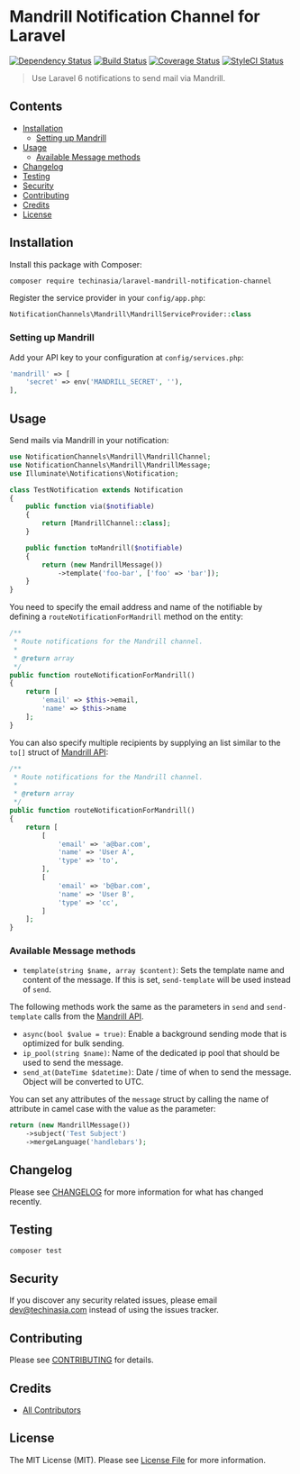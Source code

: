 # Mandrill Notification Channel for Laravel

[![Dependency Status](https://gemnasium.com/techinasia/laravel-mandrill-notification-channel.svg)](https://gemnasium.com/techinasia/laravel-mandrill-notification-channel)
[![Build Status](https://travis-ci.org/techinasia/laravel-mandrill-notification-channel.svg)](https://travis-ci.org/techinasia/laravel-mandrill-notification-channel)
[![Coverage Status](https://coveralls.io/repos/github/techinasia/laravel-mandrill-notification-channel/badge.svg)](https://coveralls.io/github/techinasia/laravel-mandrill-notification-channel)
[![StyleCI Status](https://styleci.io/repos/75810155/shield)](https://styleci.io/repos/75810155)

> Use Laravel 6 notifications to send mail via Mandrill.

## Contents
- [Installation](#installation)
    - [Setting up Mandrill](#setting-up-mandrill)
- [Usage](#usage)
    - [Available Message methods](#available-message-methods)
- [Changelog](#changelog)
- [Testing](#testing)
- [Security](#security)
- [Contributing](#contributing)
- [Credits](#credits)
- [License](#license)

## Installation
Install this package with Composer:
``` bash
composer require techinasia/laravel-mandrill-notification-channel
```

Register the service provider in your `config/app.php`:
``` php
NotificationChannels\Mandrill\MandrillServiceProvider::class
```

### Setting up Mandrill
Add your API key to your configuration at `config/services.php`:
``` php 
'mandrill' => [
    'secret' => env('MANDRILL_SECRET', ''),
],
```

## Usage
Send mails via Mandrill in your notification:

``` php
use NotificationChannels\Mandrill\MandrillChannel;
use NotificationChannels\Mandrill\MandrillMessage;
use Illuminate\Notifications\Notification;

class TestNotification extends Notification
{
    public function via($notifiable)
    {
        return [MandrillChannel::class];
    }

    public function toMandrill($notifiable)
    {
        return (new MandrillMessage())
            ->template('foo-bar', ['foo' => 'bar']);
    }
}
```

You need to specify the email address and name of the notifiable by defining a `routeNotificationForMandrill` method on the entity:

``` php
/**
 * Route notifications for the Mandrill channel.
 *
 * @return array
 */
public function routeNotificationForMandrill()
{
    return [
        'email' => $this->email,
        'name' => $this->name
    ];
}
```

You can also specify multiple recipients by supplying an list similar to the `to[]` struct of [Mandrill API](https://mandrillapp.com/api/docs/messages.php.html):

``` php
/**
 * Route notifications for the Mandrill channel.
 *
 * @return array
 */
public function routeNotificationForMandrill()
{
    return [
        [
            'email' => 'a@bar.com',
            'name' => 'User A',
            'type' => 'to',
        ],
        [
            'email' => 'b@bar.com',
            'name' => 'User B',
            'type' => 'cc',
        ]
    ];
}
```

### Available Message methods
- `template(string $name, array $content)`: Sets the template name and content of the message. If this is set, `send-template` will be used instead of `send`.

The following methods work the same as the parameters in `send` and `send-template` calls from the [Mandrill API](https://mandrillapp.com/api/docs/messages.php.html).

- `async(bool $value = true)`: Enable a background sending mode that is optimized for bulk sending.
- `ip_pool(string $name)`: Name of the dedicated ip pool that should be used to send the message.
- `send_at(DateTime $datetime)`: Date / time of when to send the message. Object will be converted to UTC.

You can set any attributes of the `message` struct by calling the name of attribute in camel case with the value as the parameter:

``` php
return (new MandrillMessage())
    ->subject('Test Subject')
    ->mergeLanguage('handlebars');
```

## Changelog
Please see [CHANGELOG](CHANGELOG.md) for more information for what has changed recently.

## Testing
``` bash
composer test
```

## Security
If you discover any security related issues, please email dev@techinasia.com instead of using the issues tracker.

## Contributing
Please see [CONTRIBUTING](CONTRIBUTING.md) for details.

## Credits
- [All Contributors](../../contributors)

## License
The MIT License (MIT). Please see [License File](LICENSE.md) for more information.
